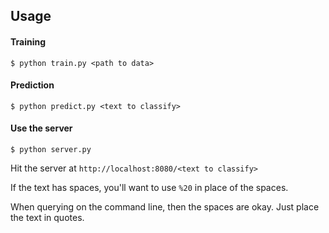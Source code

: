 ## Usage

#### Training
`$ python train.py <path to data>`

#### Prediction
`$ python predict.py <text to classify>`

#### Use the server
`$ python server.py` 

Hit the server at `http://localhost:8080/<text to classify>`

If the text has spaces, you'll want to use `%20` in place of the spaces.

When querying on the command line, then the spaces are okay. Just place the text in quotes.